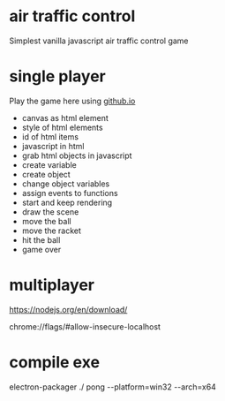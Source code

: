 # air traffic control
Simplest vanilla javascript air traffic control game

# single player
Play the game here using [github.io](https://htmlpreview.github.io/?https://github.com/nodi-andy/atc/blob/main/single_player/index.html)

- canvas as html element
- style of html elements
- id of html items
- javascript in html
- grab html objects in javascript
- create variable
- create object
- change object variables
- assign events to functions
- start and keep rendering
- draw the scene
- move the ball
- move the racket
- hit the ball
- game over

# multiplayer

https://nodejs.org/en/download/

chrome://flags/#allow-insecure-localhost


# compile exe

electron-packager ./ pong --platform=win32 --arch=x64
